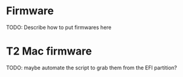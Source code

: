 # Firmware

TODO: Describe how to put firmwares here

# T2 Mac firmware

TODO: maybe automate the script to grab them from the EFI partition?
